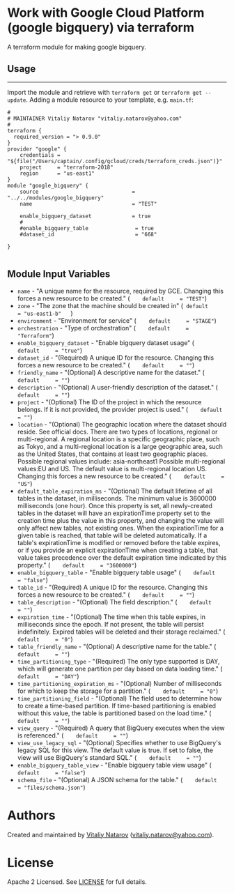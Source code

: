# Work with Google Cloud  Platform (google bigquery) via terraform

A terraform module for making google bigquery.

## Usage
--------

Import the module and retrieve with ```terraform get``` or ```terraform get --update```. Adding a module resource to your template, e.g. `main.tf`:

```
#
# MAINTAINER Vitaliy Natarov "vitaliy.natarov@yahoo.com"
#
terraform {
  required_version = "> 0.9.0"
}
provider "google" {
    credentials = "${file("/Users/captain/.config/gcloud/creds/terraform_creds.json")}"
    project     = "terraform-2018"
    region      = "us-east1"
}
module "google_bigquery" {
    source                              = "../../modules/google_bigquery"
    name                                = "TEST"

    enable_bigquery_dataset             = true
    #
    #enable_bigquery_table               = true
    #dataset_id                          = "668"

}


```

Module Input Variables
----------------------
- `name` - "A unique name for the resource, required by GCE. Changing this forces a new resource to be created." (`    default     = "TEST"`)
- `zone` - "The zone that the machine should be created in" (`  default     = "us-east1-b"    `)
- `environment` - "Environment for service" (`    default     = "STAGE"`)
- `orchestration` - "Type of orchestration" (`    default     = "Terraform"`)
- `enable_bigquery_dataset` - "Enable bigquery dataset usage" (`    default     = "true"`)
- `dataset_id` - "(Required) A unique ID for the resource. Changing this forces a new resource to be created." (`    default     = ""`)
- `friendly_name` - "(Optional) A descriptive name for the dataset." (`    default     = ""`)
- `description` - "(Optional) A user-friendly description of the dataset." (`    default     = ""`)
- `project` - "(Optional) The ID of the project in which the resource belongs. If it is not provided, the provider project is used." (`    default     = ""`)
- `location` - "(Optional) The geographic location where the dataset should reside. See official docs. There are two types of locations, regional or multi-regional. A regional location is a specific geographic place, such as Tokyo, and a multi-regional location is a large geographic area, such as the United States, that contains at least two geographic places. Possible regional values include: asia-northeast1 Possible multi-regional values:EU and US. The default value is multi-regional location US. Changing this forces a new resource to be created." (`    default     = "US"`)
- `default_table_expiration_ms` - "(Optional) The default lifetime of all tables in the dataset, in milliseconds. The minimum value is 3600000 milliseconds (one hour). Once this property is set, all newly-created tables in the dataset will have an expirationTime property set to the creation time plus the value in this property, and changing the value will only affect new tables, not existing ones. When the expirationTime for a given table is reached, that table will be deleted automatically. If a table's expirationTime is modified or removed before the table expires, or if you provide an explicit expirationTime when creating a table, that value takes precedence over the default expiration time indicated by this property." (`    default     = "3600000"`)
- `enable_bigquery_table` - "Enable bigquery table usage" (`    default     = "false"`)
- `table_id` - "(Required) A unique ID for the resource. Changing this forces a new resource to be created." (`    default     = ""`)
- `table_description` - "(Optional) The field description." (`    default     = ""`)
- `expiration_time` - "(Optional) The time when this table expires, in milliseconds since the epoch. If not present, the table will persist indefinitely. Expired tables will be deleted and their storage reclaimed." (`    default     = "0"`)
- `table_friendly_name` - "(Optional) A descriptive name for the table." (`    default     = ""`)
- `time_partitioning_type` - "(Required) The only type supported is DAY, which will generate one partition per day based on data loading time." (`    default     = "DAY"`)
- `time_partitioning_expiration_ms` - "(Optional) Number of milliseconds for which to keep the storage for a partition." (`    default     = "0"`)
- `time_partitioning_field` - "(Optional) The field used to determine how to create a time-based partition. If time-based partitioning is enabled without this value, the table is partitioned based on the load time." (`    default     = ""`)
- `view_query` - "(Required) A query that BigQuery executes when the view is referenced." (`    default     = ""`)
- `view_use_legacy_sql` - "(Optional) Specifies whether to use BigQuery's legacy SQL for this view. The default value is true. If set to false, the view will use BigQuery's standard SQL." (`    default     = ""`)
- `enable_bigquery_table_view` - "Enable bigquery table view usage" (`    default     = "false"`)
- `schema_file` - "(Optional) A JSON schema for the table." (`    default     = "files/schema.json"`)


Authors
=======

Created and maintained by [Vitaliy Natarov](https://github.com/SebastianUA)
(vitaliy.natarov@yahoo.com).

License
=======

Apache 2 Licensed. See [LICENSE](https://github.com/SebastianUA/terraform/blob/master/LICENSE) for full details.
